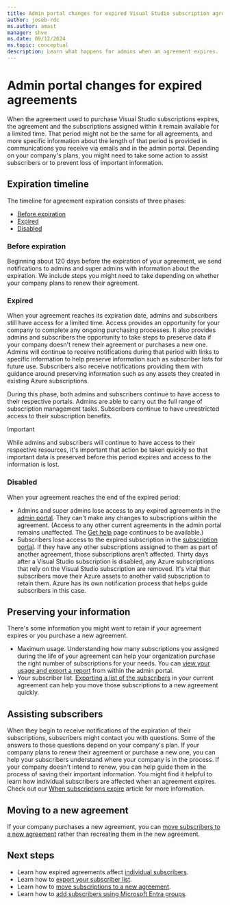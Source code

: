 ```yaml
---
title: Admin portal changes for expired Visual Studio subscription agreements
author: joseb-rdc
ms.author: amast
manager: shve
ms.date: 09/12/2024
ms.topic: conceptual
description: Learn what happens for admins when an agreement expires.
---
```


# Admin portal changes for expired agreements

When the agreement used to purchase Visual Studio subscriptions expires, the agreement and the subscriptions assigned within it remain available for a limited time. That period might not be the same for all agreements, and more specific information about the length of that period is provided in communications you receive via emails and in the admin portal. Depending on your company's plans, you might need to take some action to assist subscribers or to prevent loss of important information.

## Expiration timeline

The timeline for agreement expiration consists of three phases:
+ [Before expiration](#before-expiration)
+ [Expired](#expired)
+ [Disabled](#disabled)

### Before expiration

Beginning about 120 days before the expiration of your agreement, we send notifications to admins and super admins with information about the expiration. We include steps you might need to take depending on whether your company plans to renew their agreement. 

### Expired

When your agreement reaches its expiration date, admins and subscribers still have access for a limited time. Access provides an opportunity for your company to complete any ongoing purchasing processes. It also provides admins and subscribers the opportunity to take steps to preserve data if your company doesn't renew their agreement or purchases a new one. Admins will continue to receive notifications during that period with links to specific information to help preserve information such as subscriber lists for future use. Subscribers also receive notifications providing them with guidance around preserving information such as any assets they created in existing Azure subscriptions. 

During this phase, both admins and subscribers continue to have access to their respective portals. Admins are able to carry out the full range of subscription management tasks. Subscribers continue to have unrestricted access to their subscription benefits. 

> [!IMPORTANT]
> While admins and subscribers will continue to have access to their respective resources, it's important that action be taken quickly so that important data is preserved before this period expires and access to the information is lost.

### Disabled

When your agreement reaches the end of the expired period:
+ Admins and super admins lose access to any expired agreements in the [admin portal](https://manage.visualstudio.com). They can't make any changes to subscriptions within the agreement. (Access to any other current agreements in the admin portal remains unaffected. The [Get help](https://manage.visualstudio.com/gethelp) page continues to be available.)
+ Subscribers lose access to the expired subscription in the [subscription portal](https://my.visualstudio.com). If they have any other subscriptions assigned to them as part of another agreement, those subscriptions aren't affected. Thirty days after a Visual Studio subscription is disabled, any Azure subscriptions that rely on the Visual Studio subscription are removed. It's vital that subscribers move their Azure assets to another valid subscription to retain them. Azure has its own notification process that helps guide subscribers in this case. 

## Preserving your information

There's some information you might want to retain if your agreement expires or you purchase a new agreement. 
+ Maximum usage. Understanding how many subscriptions you assigned during the life of your agreement can help your organization purchase the right number of subscriptions for your needs. You can [view your usage and export a report](maximum-usage.md) from within the admin portal. 
+ Your subscriber list. [Exporting a list of the subscribers](exporting-subscriptions.md) in your current agreement can help you move those subscriptions to a new agreement quickly. 

## Assisting subscribers

When they begin to receive notifications of the expiration of their subscriptions, subscribers might contact you with questions. Some of the answers to those questions depend on your company's plan. If your company plans to renew their agreement or purchase a new one, you can help your subscribers understand where your company is in the process. If your company doesn't intend to renew, you can help guide them in the process of saving their important information. You might find it helpful to learn how individual subscribers are affected when an agreement expires. Check out our [When subscriptions expire](subscription-expiration.md) article for more information. 

## Moving to a new agreement

If your company purchases a new agreement, you can [move subscribers to a new agreement](migrate-subscriptions.md) rather than recreating them in the new agreement. 

## Next steps

+ Learn how expired agreements affect [individual subscribers](subscription-expiration.md).
+ Learn how to [export your subscriber list](exporting-subscriptions.md).
+ Learn how to [move subscriptions to a new agreement](migrate-subscriptions.md).
+ Learn how to [add subscribers using Microsoft Entra groups](assign-license-bulk.md#use-entra-id-groups-to-assign-subscriptions).
